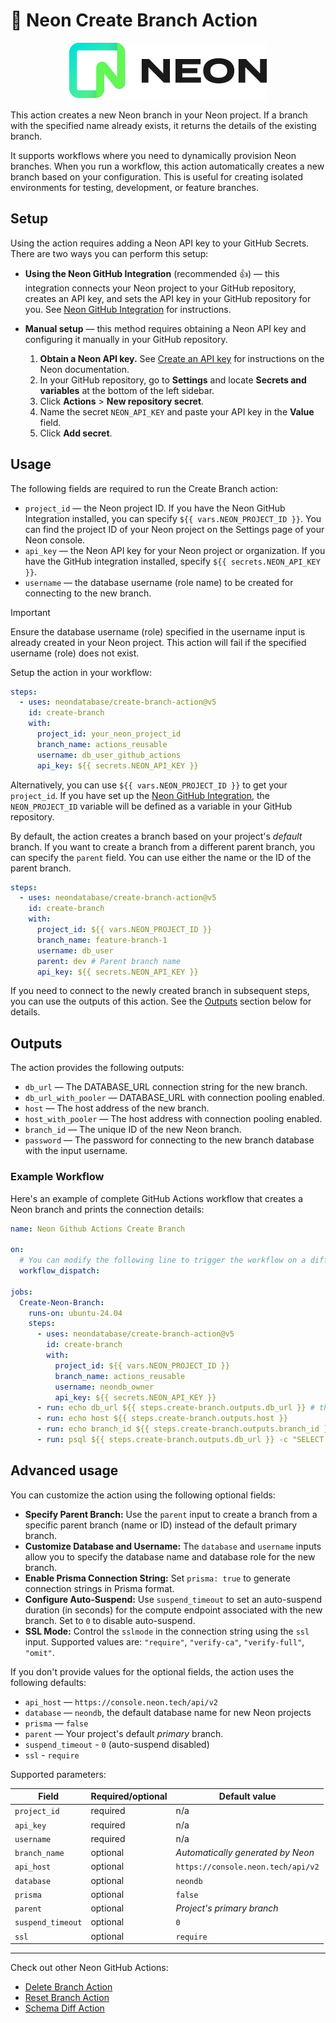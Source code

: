 # 🚀 Neon Create Branch Action

<p align="center">
  <picture>
    <source media="(prefers-color-scheme: dark)" srcset="./docs/logos/neon-logo-dark.svg">
    <img alt="Neon logo" src="./docs/logos/neon-logo-light.svg">
  </picture>
</p>

This action creates a new Neon branch in your Neon project. If a branch with the specified name already exists, it returns the details of the existing branch.

It supports workflows where you need to dynamically provision Neon branches. When you run a workflow, this action automatically creates a new branch based on your configuration. This is useful for creating isolated environments for testing, development, or feature branches.

## Setup

Using the action requires adding a Neon API key to your GitHub Secrets. There are two ways you can perform this setup:

- **Using the Neon GitHub Integration** (recommended 👍) — this integration connects your Neon project to your GitHub repository, creates an API key, and sets the API key in your GitHub repository for you. See [Neon GitHub Integration](https://neon.tech/docs/guides/neon-github-integration) for instructions.
- **Manual setup** — this method requires obtaining a Neon API key and configuring it manually in your GitHub repository.

  1. **Obtain a Neon API key.** See [Create an API key](https://neon.tech/docs/manage/api-keys#create-an-api-key) for instructions on the Neon documentation.
  2. In your GitHub repository, go to **Settings** and locate **Secrets and variables** at the bottom of the left sidebar.
  3. Click **Actions** > **New repository secret**.
  4. Name the secret `NEON_API_KEY` and paste your API key in the **Value** field.
  5. Click **Add secret**.

## Usage

The following fields are required to run the Create Branch action:

- `project_id` — the Neon project ID. If you have the Neon GitHub Integration installed, you can specify `${{ vars.NEON_PROJECT_ID }}`. You can find the project ID of your Neon project on the Settings page of your Neon console.
- `api_key` — the Neon API key for your Neon project or organization. If you have the GitHub integration installed, specify `${{ secrets.NEON_API_KEY }}`.
- `username` — the database username (role name) to be created for connecting to the new branch.

> [!IMPORTANT]
> Ensure the database username (role) specified in the username input is already created in your Neon project. This action will fail if the specified username (role) does not exist.

Setup the action in your workflow:

```yml
steps:
  - uses: neondatabase/create-branch-action@v5
    id: create-branch
    with:
      project_id: your_neon_project_id
      branch_name: actions_reusable
      username: db_user_github_actions
      api_key: ${{ secrets.NEON_API_KEY }}
```

Alternatively, you can use `${{ vars.NEON_PROJECT_ID }}` to get your `project_id`. If you have set up the [Neon GitHub Integration](https://neon.tech/docs/guides/neon-github-integration), the `NEON_PROJECT_ID` variable will be defined as a variable in your GitHub repository.

By default, the action creates a branch based on your project's _default_ branch. If you want to create a branch from a different parent branch, you can specify the `parent` field. You can use either the name or the ID of the parent branch.

```yml
steps:
  - uses: neondatabase/create-branch-action@v5
    id: create-branch
    with:
      project_id: ${{ vars.NEON_PROJECT_ID }}
      branch_name: feature-branch-1
      username: db_user
      parent: dev # Parent branch name
      api_key: ${{ secrets.NEON_API_KEY }}
```

If you need to connect to the newly created branch in subsequent steps, you can use the outputs of this action. See the [Outputs](#outputs) section below for details.

## Outputs

The action provides the following outputs:

- `db_url` — The DATABASE_URL connection string for the new branch.
- `db_url_with_pooler` — DATABASE_URL with connection pooling enabled.
- `host` — The host address of the new branch.
- `host_with_pooler` — The host address with connection pooling enabled.
- `branch_id` — The unique ID of the new Neon branch.
- `password` — The password for connecting to the new branch database with the input username.

### Example Workflow

Here's an example of complete GitHub Actions workflow that creates a Neon branch and prints the connection details:

```yml
name: Neon Github Actions Create Branch

on:
  # You can modify the following line to trigger the workflow on a different event, such as `push` or `pull_request`, as per your requirements. We have used `workflow_dispatch` for triggering the action in this example.
  workflow_dispatch:

jobs:
  Create-Neon-Branch:
    runs-on: ubuntu-24.04
    steps:
      - uses: neondatabase/create-branch-action@v5
        id: create-branch
        with:
          project_id: ${{ vars.NEON_PROJECT_ID }}
          branch_name: actions_reusable
          username: neondb_owner
          api_key: ${{ secrets.NEON_API_KEY }}
      - run: echo db_url ${{ steps.create-branch.outputs.db_url }} # the password is masked when printed
      - run: echo host ${{ steps.create-branch.outputs.host }}
      - run: echo branch_id ${{ steps.create-branch.outputs.branch_id }}
      - run: psql ${{ steps.create-branch.outputs.db_url }} -c "SELECT * FROM NOW();"
```

## Advanced usage

You can customize the action using the following optional fields:

- **Specify Parent Branch:** Use the `parent` input to create a branch from a specific parent branch (name or ID) instead of the default primary branch.
- **Customize Database and Username:** The `database` and `username` inputs allow you to specify the database name and database role for the new branch.
- **Enable Prisma Connection String:** Set `prisma: true` to generate connection strings in Prisma format.
- **Configure Auto-Suspend:** Use `suspend_timeout` to set an auto-suspend duration (in seconds) for the compute endpoint associated with the new branch. Set to `0` to disable auto-suspend.
- **SSL Mode:** Control the `sslmode` in the connection string using the `ssl` input. Supported values are: `"require"`, `"verify-ca"`, `"verify-full"`, `"omit"`.

If you don't provide values for the optional fields, the action uses the following defaults:

- `api_host` — `https://console.neon.tech/api/v2`
- `database` — `neondb`, the default database name for new Neon projects
- `prisma` — `false`
- `parent` — Your project's default _primary_ branch.
- `suspend_timeout` - `0` (auto-suspend disabled)
- `ssl` - `require`

Supported parameters:

| Field             | Required/optional | Default value                      |
| ----------------- | ----------------- | ---------------------------------- |
| `project_id`      | required          | n/a                                |
| `api_key`         | required          | n/a                                |
| `username`        | required          | n/a                                |
| `branch_name`     | optional          | _Automatically generated by Neon_  |
| `api_host`        | optional          | `https://console.neon.tech/api/v2` |
| `database`        | optional          | `neondb`                           |
| `prisma`          | optional          | `false`                            |
| `parent`          | optional          | _Project's primary branch_         |
| `suspend_timeout` | optional          | `0`                                |
| `ssl`             | optional          | `require`                          |

---


Check out other Neon GitHub Actions:

- [Delete Branch Action](https://github.com/neondatabase/delete-branch-action)
- [Reset Branch Action](https://github.com/neondatabase/reset-branch-action)
- [Schema Diff Action](https://github.com/neondatabase/schema-diff-action)